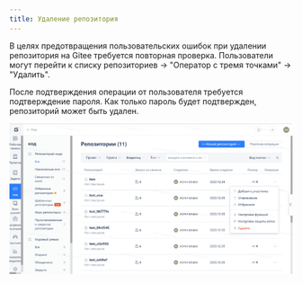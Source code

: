 ```yaml
---
title: Удаление репозитория
---
```


В целях предотвращения пользовательских ошибок при удалении репозитория на Gitee требуется повторная проверка. Пользователи могут перейти к списку репозиториев -> "Оператор с тремя точками" -> "Удалить".

После подтверждения операции от пользователя требуется подтверждение пароля. Как только пароль будет подтвержден, репозиторий может быть удален.

![Описание изображения](../../../../../../assets/image138.png)